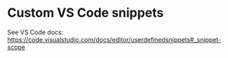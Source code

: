 # Custom VS Code snippets

See VS Code docs: <https://code.visualstudio.com/docs/editor/userdefinedsnippets#_snippet-scope>
